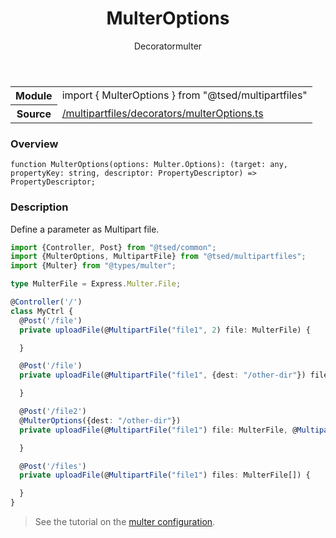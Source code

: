
<header class="symbol-info-header"><h1 id="multeroptions">MulterOptions</h1><label class="symbol-info-type-label decorator">Decorator</label><label class="api-type-label multer" title="multer">multer</label></header>
<!-- summary -->
<section class="symbol-info"><table class="is-full-width"><tbody><tr><th>Module</th><td><div class="lang-typescript"><span class="token keyword">import</span> { MulterOptions }&nbsp;<span class="token keyword">from</span>&nbsp;<span class="token string">"@tsed/multipartfiles"</span></div></td></tr><tr><th>Source</th><td><a href="https://github.com/Romakita/ts-express-decorators/blob/v4.26.3/src//multipartfiles/decorators/multerOptions.ts#L0-L0">/multipartfiles/decorators/multerOptions.ts</a></td></tr></tbody></table></section>
<!-- overview -->


### Overview


<pre><code class="typescript-lang ">function <span class="token function">MulterOptions</span><span class="token punctuation">(</span>options<span class="token punctuation">:</span> Multer.Options<span class="token punctuation">)</span><span class="token punctuation">:</span> <span class="token punctuation">(</span>target<span class="token punctuation">:</span> <span class="token keyword">any</span><span class="token punctuation">,</span> propertyKey<span class="token punctuation">:</span> <span class="token keyword">string</span><span class="token punctuation">,</span> descriptor<span class="token punctuation">:</span> PropertyDescriptor<span class="token punctuation">)</span> => PropertyDescriptor<span class="token punctuation">;</span></code></pre>


<!-- Parameters -->

<!-- Description -->


### Description

Define a parameter as Multipart file.

```typescript
import {Controller, Post} from "@tsed/common";
import {MulterOptions, MultipartFile} from "@tsed/multipartfiles";
import {Multer} from "@types/multer";

type MulterFile = Express.Multer.File;

@Controller('/')
class MyCtrl {
  @Post('/file')
  private uploadFile(@MultipartFile("file1", 2) file: MulterFile) {

  }

  @Post('/file')
  private uploadFile(@MultipartFile("file1", {dest: "/other-dir"}) file: MulterFile) {

  }

  @Post('/file2')
  @MulterOptions({dest: "/other-dir"})
  private uploadFile(@MultipartFile("file1") file: MulterFile, @MultipartFile("file2") file2: MulterFile) {

  }

  @Post('/files')
  private uploadFile(@MultipartFile("file1") files: MulterFile[]) {

  }
}
```

> See the tutorial on the [multer configuration](tutorials/upload-files-with-multer.md).

<!-- Members -->

